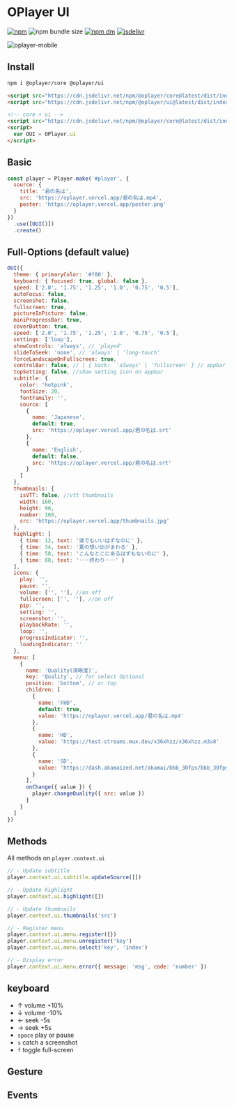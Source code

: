 # OPlayer UI

[![npm](https://img.shields.io/npm/v/@oplayer/ui?style=flat-square&label=@oplayer/ui)](https://www.npmjs.com/package/@oplayer/ui)
![npm bundle size](https://img.shields.io/bundlephobia/minzip/@oplayer/ui?style=flat-square)
[![npm dm](https://img.shields.io/npm/dm/@oplayer/ui?style=flat-square)](https://www.npmjs.com/package/@oplayer/ui)
[![jsdelivr](https://data.jsdelivr.com/v1/package/npm/@oplayer/ui/badge)](https://www.jsdelivr.com/package/npm/@oplayer/ui)

![oplayer-mobile](https://github.com/shiyiya/oplayer/raw/main/packages/ui/oplayer-ui-mobile.png)

## Install

```bash
npm i @oplayer/core @oplayer/ui
```

```html
<script src="https://cdn.jsdelivr.net/npm/@oplayer/core@latest/dist/index.min.js"></script>
<script src="https://cdn.jsdelivr.net/npm/@oplayer/ui@latest/dist/index.core.js"></script>

<!-- core + ui -->
<script src="https://cdn.jsdelivr.net/npm/@oplayer/core@latest/dist/index.ui.js"></script>
<script>
  var OUI = OPlayer.ui
</script>
```

## Basic

```js
const player = Player.make('#player', {
  source: {
    title: '君の名は',
    src: 'https://oplayer.vercel.app/君の名は.mp4',
    poster: 'https://oplayer.vercel.app/poster.png'
  }
})
  .use([OUI()])
  .create()
```

## Full-Options (default value)

```js
OUI({
  theme: { primaryColor: '#f00' },
  keyboard: { focused: true, global: false },
  speed: ['2.0', '1.75', '1.25', '1.0', '0.75', '0.5'],
  autoFocus: false,
  screenshot: false,
  fullscreen: true,
  pictureInPicture: false,
  miniProgressBar: true,
  coverButton: true,
  speed: ['2.0', '1.75', '1.25', '1.0', '0.75', '0.5'],
  settings: ['loop'],
  showControls: 'always', // 'played'
  slideToSeek: 'none', // 'always' | 'long-touch'
  forceLandscapeOnFullscreen: true,
  controlBar: false, // | { back:  'always' | 'fullscreen' } // appbar
  topSetting: false, //show setting icon on appbar
  subtitle: {
    color: 'hotpink',
    fontSize: 20,
    fontFamily: '',
    source: [
      {
        name: 'Japanese',
        default: true,
        src: 'https://oplayer.vercel.app/君の名は.srt'
      },
      {
        name: 'English',
        default: false,
        src: 'https://oplayer.vercel.app/君の名は.srt'
      }
    ]
  },
  thumbnails: {
    isVTT: false, //vtt thumbnails
    width: 160,
    height: 90,
    number: 100,
    src: 'https://oplayer.vercel.app/thumbnails.jpg'
  },
  highlight: [
    { time: 12, text: '谁でもいいはずなのに' },
    { time: 34, text: '夏の想い出がまわる' },
    { time: 58, text: 'こんなとこにあるはずもないのに' },
    { time: 88, text: '－－终わり－－' }
  ],
  icons: {
    play: '',
    pause: '',
    volume: ['', ''], //on off
    fullscreen: ['', ''], //on off
    pip: '',
    setting: '',
    screenshot: '',
    playbackRate: '',
    loop: '',
    progressIndicator: '',
    loadingIndicator: ''
  },
  menu: [
    {
      name: 'Quality(清晰度)',
      key: 'Quality', // for select Optional
      position: 'bottom', // or top
      children: [
        {
          name: 'FHD',
          default: true,
          value: 'https://oplayer.vercel.app/君の名は.mp4'
        },
        {
          name: 'HD',
          value: 'https://test-streams.mux.dev/x36xhzz/x36xhzz.m3u8'
        },
        {
          name: 'SD',
          value: 'https://dash.akamaized.net/akamai/bbb_30fps/bbb_30fps.mpd'
        }
      ],
      onChange({ value }) {
        player.changeQuality({ src: value })
      }
    }
  ]
})
```

## Methods

All methods on `player.context.ui`

```js
// - Update subtitle
player.context.ui.subtitle.updateSource([])

// - Update highlight
player.context.ui.highlight([])

// - Update thumbnails
player.context.ui.thumbnails('src')

// - Register menu
player.context.ui.menu.register({})
player.context.ui.menu.unregister('key')
player.context.ui.menu.select('key', 'index')

// - Display error
player.context.ui.menu.error({ message: 'msg', code: 'number' })
```

## keyboard

- ↑ volume +10%
- ↓ volume -10%
- ← seek -5s
- → seek +5s
- `space` play or pause
- `s` catch a screenshot
- `f` toggle full-screen

## Gesture

## Events
